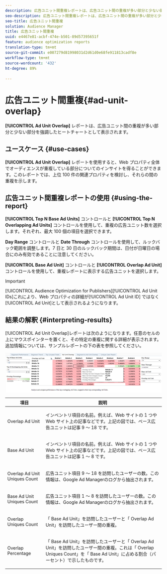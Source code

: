 ```yaml
---
description: 広告ユニット間重複レポートは、広告ユニット間の重複が多い部分と少ない部分を強調したヒートチャートとして表示されます。
seo-description: 広告ユニット間重複レポートは、広告ユニット間の重複が多い部分と少ない部分を強調したヒートチャートとして表示されます。
seo-title: 広告ユニット間重複
solution: Audience Manager
title: 広告ユニット間重複
uuid: e4467e81-acbf-474e-b501-89d57395651f
feature: audience optimization reports
translation-type: tm+mt
source-git-commit: e007279d81998031d2d61d0e68fe911813cadf8e
workflow-type: tm+mt
source-wordcount: '432'
ht-degree: 89%

---
```



# 広告ユニット間重複{#ad-unit-overlap}

**[!UICONTROL Ad Unit Overlap]** レポートは、広告ユニット間の重複が多い部分と少ない部分を強調したヒートチャートとして表示されます。

## ユースケース {#use-cases}

**[!UICONTROL Ad Unit Overlap]** レポートを使用すると、Web プロパティ全体でオーディエンスが重複している部分についてのインサイトを得ることができます。このレポートでは、上位 100 件の関連プロパティを検討し、それらの間の重複を示します。

## 広告ユニット間重複レポートの使用  {#using-the-report}

**[!UICONTROL Top N Base Ad Units]** コントロールと **[!UICONTROL Top N Overlapping Ad Units]** コントロールを使用して、重複の広告ユニット数を選択します。それぞれ、最大 100 個の項目を選択できます。

**Day Range** コントロールと **Date Through** コントロールを使用して、ルックバック範囲を調整します。7 日と 30 日のルックバック期間は、日付が日曜日の場合にのみ有効であることに注意してください。

**[!UICONTROL Base Ad Unit]** コントロールと **[!UICONTROL Overlap Ad Unit]** コントロールを使用して、重複レポートに表示する広告ユニットを選択します。

>[!IMPORTANT]
>
>[!UICONTROL Audience Optimization for Publishers][!UICONTROL Ad Unit IDs][](../../../reporting/audience-optimization-reports/aor-publishers/import-dfp.md)これにより、Web プロパティの詳細が[!UICONTROL Ad Unit ID] ではなく[!UICONTROL Ad Unit]として表示されるようになります。

## 結果の解釈 {#interpreting-results}

[!UICONTROL Ad Unit Overlap]レポートは次のようになります。任意のセルの上にマウスポインターを置くと、その特定の重複に関する詳細が表示されます。追加情報については、サンプルレポートの下の表を参照してください。

![](assets/publisher_ad_unit_overlap.png)

<table id="table_22340F45B1B94D3796174CB30A60E212"> 
 <thead> 
  <tr> 
   <th colname="col1" class="entry"> 項目 </th> 
   <th colname="col2" class="entry"> 説明 </th> 
  </tr>
 </thead>
 <tbody> 
  <tr> 
   <td colname="col1"> <p><span class="wintitle"> Overlap Ad Unit</span> </p> </td> 
   <td colname="col2"> <p>インベントリ項目の名前。例えば、Web サイトの 1 つや Web サイト上の記事などです。上記の図では、ベース広告ユニットは記事 9 ～ 18 です。 </p> </td> 
  </tr> 
  <tr> 
   <td colname="col1"> <p><span class="wintitle"> Base Ad Unit</span> </p> </td> 
   <td colname="col2"> <p>インベントリ項目の名前。例えば、Web サイトの 1 つや Web サイト上の記事などです。上記の図では、ベース広告ユニットは記事 1 ～ 8 です。 </p> </td> 
  </tr> 
  <tr> 
   <td colname="col1"> <p><span class="wintitle"> Overlap Ad Unit Uniques Count</span> </p> </td> 
   <td colname="col2"> <p>広告ユニット項目 9 ～ 18 を訪問したユーザーの数。この情報は、Google Ad Managerのログから抽出されます。 </p> </td> 
  </tr> 
  <tr> 
   <td colname="col1"> <p><span class="wintitle"> Base Ad Unit Uniques Count</span> </p> </td> 
   <td colname="col2"> <p>広告ユニット項目 1 ～ 8 を訪問したユーザーの数。この情報は、Google Ad Managerのログから抽出されます。 </p> </td> 
  </tr> 
  <tr> 
   <td colname="col1"> <p><span class="wintitle"> Overlap Uniques Count</span> </p> </td> 
   <td colname="col2"> <p>「<span class="wintitle"> Base Ad Unit</span>」を訪問したユーザーと「<span class="wintitle"> Overlap Ad Unit</span>」を訪問したユーザー間の重複。 </p> </td> 
  </tr> 
  <tr> 
   <td colname="col1"> <p><span class="wintitle"> Overlap Percentage</span> </p> </td> 
   <td colname="col2"> <p>「<span class="wintitle"> Base Ad Unit</span>」を訪問したユーザーと「<span class="wintitle"> Overlap Ad Unit</span>」を訪問したユーザー間の重複。これは「<span class="wintitle"> Overlap Uniques Count</span>」を「<span class="wintitle"> Base Ad Unit</span>」に占める割合（パーセント）で示したものです。 </p> </td> 
  </tr> 
 </tbody> 
</table>
